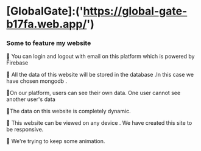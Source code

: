 # [GlobalGate]:('https://global-gate-b17fa.web.app/')

### Some to feature my website

📌 You can login and logout with email on this platform which is powered by Firebase

📌 All the data of this website will be stored in the database .In this case we have chosen mongodb .

📌On our platform, users can see their own data. One user cannot see another user's data

📌The data on this website is completely dynamic.

📌 This website can be viewed on any device . We have created this site to be responsive.

📌 We're trying to keep some animation.

<!--
Accent (Premium Look)

Gold: #D4AF37
Beige: #F5DEB3
 -->
